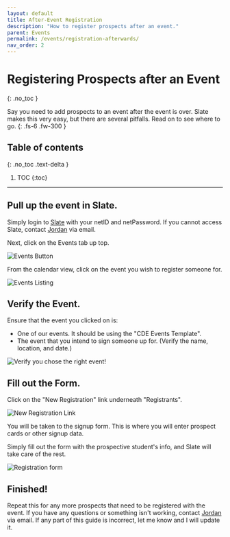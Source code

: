 ```yaml
---
layout: default
title: After-Event Registration
description: "How to register prospects after an event."
parent: Events
permalink: /events/registration-afterwards/
nav_order: 2
---
```


# Registering Prospects after an Event
{: .no_toc }

Say you need to add prospects to an event after the event is over. Slate makes this very easy, but there are several pitfalls. Read on to see where to go.
{: .fs-6 .fw-300 }

## Table of contents
{: .no_toc .text-delta }

1. TOC
{:toc}

---

## Pull up the event in Slate.
Simply login to [Slate](https://goto.msstate.edu/manage) with your netID and netPassword. If you cannot access Slate, contact [Jordan](mailto:jordan.scruggs@msstate.edu) via email.

Next, click on the Events tab up top.

![Events Button]({{site.url}}{{site.baseurl}}/assets/images/events/events_nav.png)

From the calendar view, click on the event you wish to register someone for.

![Events Listing]({{site.url}}{{site.baseurl}}/assets/images/events/events_listing.png)

## Verify the Event.
Ensure that the event you clicked on is:

* One of our events. It should be using the "CDE Events Template".
* The event that you intend to sign someone up for. (Verify the name, location, and date.)

![Verify you chose the right event!]({{site.url}}{{site.baseurl}}/assets/images/events/event_verify.png)

## Fill out the Form.
Click on the "New Registration" link underneath "Registrants".

![New Registration Link]({{site.url}}{{site.baseurl}}/assets/images/events/new_registration.png)

You will be taken to the signup form. This is where you will enter prospect cards or other signup data.

Simply fill out the form with the prospective student's info, and Slate will take care of the rest.

![Registration form]({{site.url}}{{site.baseurl}}/assets/images/events/registration_form.png)

## Finished!
Repeat this for any more prospects that need to be registered with the event. If you have any questions or something isn't working, contact [Jordan](mailto:jordan.scruggs@msstate.edu) via email.  If any part of this guide is incorrect, let me know and I will update it.
